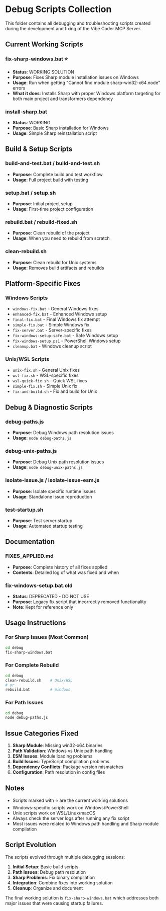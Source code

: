 # Debug Scripts Collection

This folder contains all debugging and troubleshooting scripts created during the development and fixing of the Vibe Coder MCP Server.

## Current Working Scripts

### fix-sharp-windows.bat ⭐
- **Status**: WORKING SOLUTION
- **Purpose**: Fixes Sharp module installation issues on Windows
- **Usage**: Run when getting "Cannot find module sharp-win32-x64.node" errors
- **What it does**: Installs Sharp with proper Windows platform targeting for both main project and transformers dependency

### install-sharp.bat
- **Status**: WORKING
- **Purpose**: Basic Sharp installation for Windows
- **Usage**: Simple Sharp reinstallation script

## Build & Setup Scripts

### build-and-test.bat / build-and-test.sh
- **Purpose**: Complete build and test workflow
- **Usage**: Full project build with testing

### setup.bat / setup.sh
- **Purpose**: Initial project setup
- **Usage**: First-time project configuration

### rebuild.bat / rebuild-fixed.sh
- **Purpose**: Clean rebuild of the project
- **Usage**: When you need to rebuild from scratch

### clean-rebuild.sh
- **Purpose**: Clean rebuild for Unix systems
- **Usage**: Removes build artifacts and rebuilds

## Platform-Specific Fixes

### Windows Scripts
- `windows-fix.bat` - General Windows fixes
- `enhanced-fix.bat` - Enhanced Windows setup
- `final-fix.bat` - Final Windows fix attempt
- `simple-fix.bat` - Simple Windows fix
- `fix-server.bat` - Server-specific fixes
- `fix-windows-setup-safe.bat` - Safe Windows setup
- `fix-windows-setup.ps1` - PowerShell Windows setup
- `cleanup.bat` - Windows cleanup script

### Unix/WSL Scripts
- `unix-fix.sh` - General Unix fixes
- `wsl-fix.sh` - WSL-specific fixes
- `wsl-quick-fix.sh` - Quick WSL fixes
- `simple-fix.sh` - Simple Unix fix
- `fix-and-build.sh` - Fix and build for Unix

## Debug & Diagnostic Scripts

### debug-paths.js
- **Purpose**: Debug Windows path resolution issues
- **Usage**: `node debug-paths.js`

### debug-unix-paths.js
- **Purpose**: Debug Unix path resolution issues
- **Usage**: `node debug-unix-paths.js`

### isolate-issue.js / isolate-issue-esm.js
- **Purpose**: Isolate specific runtime issues
- **Usage**: Standalone issue reproduction

### test-startup.sh
- **Purpose**: Test server startup
- **Usage**: Automated startup testing

## Documentation

### FIXES_APPLIED.md
- **Purpose**: Complete history of all fixes applied
- **Contents**: Detailed log of what was fixed and when

### fix-windows-setup.bat.old
- **Status**: DEPRECATED - DO NOT USE
- **Purpose**: Legacy fix script that incorrectly removed functionality
- **Note**: Kept for reference only

## Usage Instructions

### For Sharp Issues (Most Common)
```bash
cd debug
fix-sharp-windows.bat
```

### For Complete Rebuild
```bash
cd debug
clean-rebuild.sh    # Unix/WSL
# or
rebuild.bat         # Windows
```

### For Path Issues
```bash
cd debug
node debug-paths.js
```

## Issue Categories Fixed

1. **Sharp Module**: Missing win32-x64 binaries
2. **Path Validation**: Windows vs Unix path handling
3. **ESM Issues**: Module loading problems
4. **Build Issues**: TypeScript compilation problems
5. **Dependency Conflicts**: Package version mismatches
6. **Configuration**: Path resolution in config files

## Notes

- Scripts marked with ⭐ are the current working solutions
- Windows-specific scripts work on Windows/PowerShell
- Unix scripts work on WSL/Linux/macOS
- Always check the server logs after running any fix script
- Most issues were related to Windows path handling and Sharp module compilation

## Script Evolution

The scripts evolved through multiple debugging sessions:
1. **Initial Setup**: Basic build scripts
2. **Path Issues**: Debug path resolution
3. **Sharp Problems**: Fix binary compilation
4. **Integration**: Combine fixes into working solution
5. **Cleanup**: Organize and document

The final working solution is `fix-sharp-windows.bat` which addresses both major issues that were causing startup failures.
